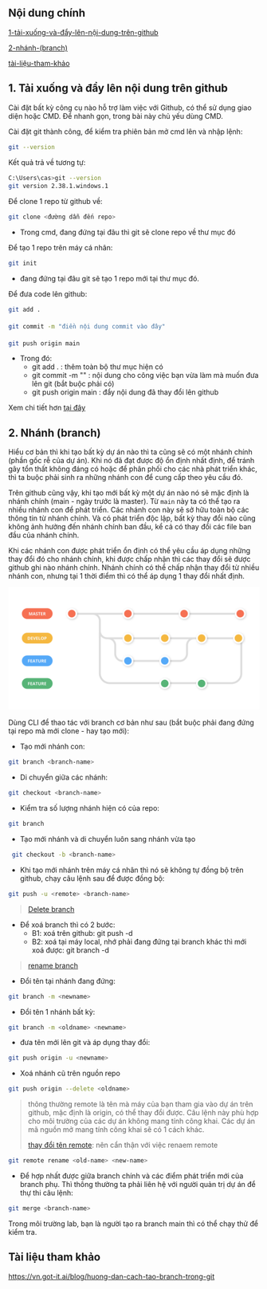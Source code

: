 ## <a name="" >Nội dung chính</a>

[1-tải-xuống-và-đẩy-lên-nội-dung-trên-github](#1)

[2-nhánh-(branch)](#2)

[tài-liệu-tham-khảo](#3)

## <a name="1" >1. Tải xuống và đẩy lên nội dung trên github</a>

Cài đặt bất kỳ công cụ nào hỗ trợ làm việc với Github, có thể sử dụng giao diện hoặc CMD. Để nhanh gọn, trong bài này chủ yếu dùng CMD.

Cài đặt git thành công, để kiểm tra phiên bản mở cmd lên và nhập lệnh:

```sh
git --version
```

Kết quả trả về tương tự:

```sh
C:\Users\cas>git --version
git version 2.38.1.windows.1
```


Để clone 1 repo từ github về:

```sh
git clone <đường dẫn đến repo>
```

- Trong cmd, đang đứng tại đâu thì git sẽ clone repo về thư mục đó

Để tạo 1 repo trên máy cá nhân:

```sh
git init
```

- đang đứng tại đâu git sẽ tạo 1 repo mới tại thư mục đó.

Để đưa code lên github:

```sh
git add .

git commit -m "điền nội dung commit vào đây"

git push origin main
```

- Trong đó:
  - git add . : thêm toàn bộ thư mục hiện có
  - git commit -m "" : nội dung cho công việc bạn vừa làm mà muốn đưa lên git (bắt buộc phải có)
  - git push origin main : đẩy nội dung đã thay đổi lên github


Xem chi tiết hơn [tại đây](https://vn.got-it.ai/blog/huong-dan-chi-tiet-cach-push-code-len-git)

## <a name="2" >2. Nhánh (branch)</a>

Hiểu cơ bản thì khi tạo bất kỳ dự án nào thì ta cũng sẽ có một nhánh chính (phần gốc rễ của dự án). Khi nó đã đạt được độ ổn định nhất định, để tránh gây tổn thất không đáng có hoặc để phân phối cho các nhà phát triển khác, thì ta buộc phải sinh ra những nhánh con để cung cấp theo yêu cầu đó.

Trên github cũng vậy, khi tạo mới bất kỳ một dự án nào nó sẽ mặc định là nhánh chính (main - ngày trước là master). Từ `main` này ta có thể tạo ra nhiều nhánh con để phát triển. Các nhánh con này sẽ sở hữu toàn bộ các thông tin từ nhánh chính. Và có phát triển độc lập, bất kỳ thay đổi nào cũng không ảnh hưởng đến nhánh chính ban đầu, kể cả có thay đổi các file ban đầu của nhánh chính.

Khi các nhánh con được phát triển ổn định có thể yêu cầu áp dụng những thay đổi đó cho nhánh chính, khi được chấp nhận thì các thay đổi sẽ được github ghi nào nhánh chính. Nhánh chính có thể chấp nhận thay đổi từ nhiều nhánh con, nhưng tại 1 thời điểm thì có thể áp dụng 1 thay đổi nhất định.
<p align="center">
 <img src="Images/tao-branch-trong-git-1.png" width="750">
</p>
Dùng CLI để thao tác với branch cơ bản như sau (bắt buộc phải đang đứng tại repo mà mới clone - hay tạo mới):

- Tạo mới nhánh con:

```sh
git branch <branch-name>
```

- Di chuyển giữa các nhánh:

```sh
git checkout <branch-name>
```

- Kiểm tra số lượng nhánh hiện có của repo:

```sh
git branch
```

- Tạo mới nhánh và di chuyển luôn sang nhánh vừa tạo

```sh
 git checkout -b <branch-name>
```

- Khi tạo mới nhánh trên máy cá nhân thì nó sẽ không tự đồng bộ trên github, chạy câu lệnh sau để được đồng bộ:

```sh
git push -u <remote> <branch-name>
```

>[Delete branch](https://stackoverflow.com/questions/2003505/how-do-i-delete-a-git-branch-locally-and-remotely)

- Để xoá branch thì có 2 bước:
  - B1: xoá trên github: git push -d <remote> <branch-name>
  - B2: xoá tại máy local, nhớ phải đang đứng tại branch khác thì mới xoá được: git branch -d <branch-name>

>[rename branch](https://stackoverflow.com/questions/6591213/how-do-i-rename-a-local-git-branch?rq=1)

- Đổi tên tại nhánh đang đứng:

```sh
git branch -m <newname>
```

- Đổi tên 1 nhánh bất kỳ:

```sh
git branch -m <oldname> <newname>
```

- đưa tên mới lên git và áp dụng thay đổi:

```sh
git push origin -u <newname>
```

- Xoá nhánh cũ trên nguồn repo

```sh
git push origin --delete <oldname>
```

>thông thường remote là tên mà máy của bạn tham gia vào dự án trên github, mặc định là origin, có thể thay đổi được. Câu lệnh này phù hợp cho môi trường của các dự án không mang tính công khai. Các dự án mã nguồn mở mang tính công khai sẽ có 1 cách khác.
>
>[thay đổi tên remote](https://stackoverflow.com/questions/33840617/how-do-i-rename-a-git-remote):
nên cẩn thận với việc renaem remote

```sh
git remote rename <old-name> <new-name>
```

- Để hợp nhất được giữa branch chính và các điểm phát triển mới của branch phụ. Thì thông thường ta phải liên hệ với người quản trị dự án để thự thi câu lệnh:

```sh
git merge <branch-name>
```

Trong môi trường lab, bạn là người tạo ra branch main thì có thể chạy thử để kiểm tra.





## <a name="3" >Tài liệu tham khảo</a>

<https://vn.got-it.ai/blog/huong-dan-cach-tao-branch-trong-git>
